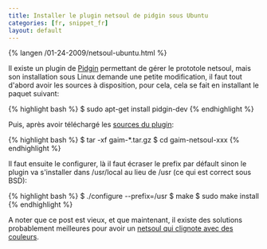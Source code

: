 ```yaml
---
title: Installer le plugin netsoul de pidgin sous Ubuntu
categories: [fr, snippet_fr]
layout: default
---
```


{% langen /01-24-2009/netsoul-ubuntu.html %}

Il existe un plugin de [Pidgin](http://www.pidgin.im/ "Site de Pidgin")
permettant de g&eacute;rer le prototole netsoul, mais son installation
sous Linux demande une petite modification, il faut tout d'abord avoir
les sources &agrave; disposition, pour cela, cela se fait en installant
le paquet suivant:

{% highlight bash %}
$ sudo apt-get install pidgin-dev
{% endhighlight %}

Puis, apr&egrave;s avoir t&eacute;l&eacute;charg&eacute; les
[sources du plugin](http://sourceforge.net/projects/gaim-netsoul/ "Plugin gaim-netsoul pour pidgin"):

{% highlight bash %}
$ tar -xf gaim-*.tar.gz
$ cd gaim-netsoul-xxx
{% endhighlight %}

Il faut ensuite le configurer, l&agrave; il faut &eacute;craser
le prefix par d&eacute;fault sinon le plugin va s'installer
dans /usr/local au lieu de /usr (ce qui est correct sous BSD):

{% highlight bash %}
$ ./configure --prefix=/usr
$ make
$ sudo make install
{% endhighlight %}

A noter que ce post est vieux, et que maintenant,
il existe des solutions probablement meilleures pour avoir
un [netsoul qui clignote avec des couleurs](http://instantbird.com/ "Instantbird, un client avec netsoul en natif").
